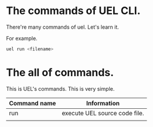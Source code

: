 # The commands of UEL CLI.
There're many commands of uel. Let's learn it.

For example.
```bash
uel run <filename>
```

# The all of commands.

This is UEL's commands. This is very simple.

|Command name|Information|
|--------|---------|
|run|execute UEL source code file.|
|||